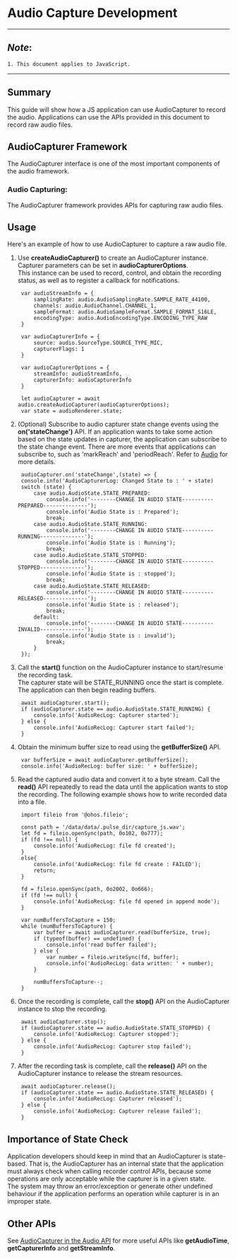 # Audio Capture Development

---
## ***Note***:
    1. This document applies to JavaScript.
---
## **Summary**
This guide will show how a JS application can use AudioCapturer to record the audio.
Applications can use the APIs provided in this document to record raw audio files.

## **AudioCapturer Framework**
The AudioCapturer interface is one of the most important components of the audio framework.
### **Audio Capturing:**
The AudioCapturer framework provides APIs for capturing raw audio files.

## **Usage**
Here's an example of how to use AudioCapturer to capture a raw audio file.
1. Use **createAudioCapturer()** to create an AudioCapturer instance. Capturer parameters can be set in **audioCapturerOptions**.\
   This instance can be used to record, control, and obtain the recording status, as well as to register a callback for notifications.
   ```
    var audioStreamInfo = {
        samplingRate: audio.AudioSamplingRate.SAMPLE_RATE_44100,
        channels: audio.AudioChannel.CHANNEL_1,
        sampleFormat: audio.AudioSampleFormat.SAMPLE_FORMAT_S16LE,
        encodingType: audio.AudioEncodingType.ENCODING_TYPE_RAW
    }

    var audioCapturerInfo = {
        source: audio.SourceType.SOURCE_TYPE_MIC,
        capturerFlags: 1
    }

    var audioCapturerOptions = {
        streamInfo: audioStreamInfo,
        capturerInfo: audioCapturerInfo
    }

    let audioCapturer = await audio.createAudioCapturer(audioCapturerOptions);
    var state = audioRenderer.state;
   ```

2. (Optional) Subscribe to audio capturer state change events using the **on('stateChange')** API.
   If an application wants to take some action based on the state updates in capturer, the application can subscribe to the state change event.
   There are more events that applications can subscribe to, such as 'markReach' and 'periodReach'. Refer to [Audio](../reference/apis/js-apis-audio.md) for more details.
   ```
    audioCapturer.on('stateChange',(state) => {
    console.info('AudioCapturerLog: Changed State to : ' + state)
    switch (state) {
        case audio.AudioState.STATE_PREPARED:
            console.info('--------CHANGE IN AUDIO STATE----------PREPARED--------------');
            console.info('Audio State is : Prepared');
            break;
        case audio.AudioState.STATE_RUNNING:
            console.info('--------CHANGE IN AUDIO STATE----------RUNNING--------------');
            console.info('Audio State is : Running');
            break;
        case audio.AudioState.STATE_STOPPED:
            console.info('--------CHANGE IN AUDIO STATE----------STOPPED--------------');
            console.info('Audio State is : stopped');
            break;
        case audio.AudioState.STATE_RELEASED:
            console.info('--------CHANGE IN AUDIO STATE----------RELEASED--------------');
            console.info('Audio State is : released');
            break;
        default:
            console.info('--------CHANGE IN AUDIO STATE----------INVALID--------------');
            console.info('Audio State is : invalid');
            break;
        }
    });

   ```

3. Call the **start()** function on the AudioCapturer instance to start/resume the recording task.\
   The capturer state will be STATE_RUNNING once the start is complete. The application can then begin reading buffers.
   ```
    await audioCapturer.start();
    if (audioCapturer.state == audio.AudioState.STATE_RUNNING) {
        console.info('AudioRecLog: Capturer started');
    } else {
        console.info('AudioRecLog: Capturer start failed');
    }

   ```

4. Obtain the minimum buffer size to read using the **getBufferSize()** API.
   ```
    var bufferSize = await audioCapturer.getBufferSize();
    console.info('AudioRecLog: buffer size: ' + bufferSize);

    ```

5. Read the captured audio data and convert it to a byte stream. Call the **read()** API repeatedly to read the data
   until the application wants to stop the recording. The following example shows how to write recorded data into a file.
   ```
    import fileio from '@ohos.fileio';

    const path = '/data/data/.pulse_dir/capture_js.wav';
    let fd = fileio.openSync(path, 0o102, 0o777);
    if (fd !== null) {
        console.info('AudioRecLog: file fd created');
    }
    else{
        console.info('AudioRecLog: file fd create : FAILED');
        return;
    }

    fd = fileio.openSync(path, 0o2002, 0o666);
    if (fd !== null) {
        console.info('AudioRecLog: file fd opened in append mode');
    }

    var numBuffersToCapture = 150;
    while (numBuffersToCapture) {
        var buffer = await audioCapturer.read(bufferSize, true);
        if (typeof(buffer) == undefined) {
            console.info('read buffer failed');
        } else {
            var number = fileio.writeSync(fd, buffer);
            console.info('AudioRecLog: data written: ' + number);
        }

        numBuffersToCapture--;
    }
   ```
6. Once the recording is complete, call the **stop()** API on the AudioCapturer instance to stop the recording.
   ```
    await audioCapturer.stop();
    if (audioCapturer.state == audio.AudioState.STATE_STOPPED) {
        console.info('AudioRecLog: Capturer stopped');
    } else {
        console.info('AudioRecLog: Capturer stop failed');
    }
   ```

7. After the recording task is complete, call the **release()** API on the AudioCapturer instance to release the stream resources.
   ```
    await audioCapturer.release();
    if (audioCapturer.state == audio.AudioState.STATE_RELEASED) {
        console.info('AudioRecLog: Capturer released');
    } else {
        console.info('AudioRecLog: Capturer release failed');
    }
   ```

## **Importance of State Check**
Application developers should keep in mind that an AudioCapturer is state-based.
That is, the AudioCapturer has an internal state that the application must always check when calling recorder control APIs, because some operations are only acceptable while the capturer is in a given state.\
The system may throw an error/exception or generate other undefined behaviour if the application performs an operation while capturer is in an improper state.

## **Other APIs**
See [AudioCapturer in the Audio API](../reference/apis/js-apis-audio.md) for more useful APIs like **getAudioTime**, **getCapturerInfo** and **getStreamInfo**.
